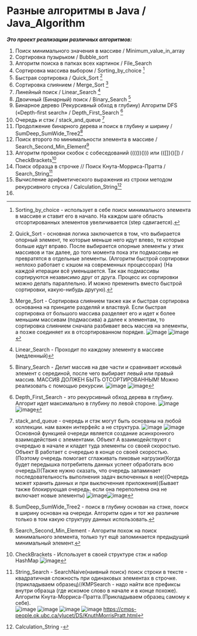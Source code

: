 # Разные алгоритмы в Java / Java_Algorithm
___Это проект реализации различных алгоритмов:___
1. Поиск минимального значения в массиве / Minimum_value_in_array 
2. Сортировка пузырьком / Bubble_sort 
3. Алгоритм поиска в папках всех картинок / File_Search 
4. Сортировка массива выбором / Sorting_by_choice [^4]
5. Быстрая сортировка / Quick_Sort [^5]
6. Сортировка слиянием / Merge_Sort [^6]
7. Линейный поиск / Linear_Search [^7]
8. Двоичный (Бинарный) поиск / Binary_Search [^8]
9. Бинарное дерево (Рекурсивный обход в глубину) Алгоритм DFS («Depth-first search» / Depth_First_Search [^9]
10. Очередь и стэк / stack_and_queue [^10]
11. Продолжение бинарного дерева и поиск в глубину и ширину / SumDeep_SumWide_Tree2[^11]
12. Поиск второго по минимальности элемента в массиве / Search_Second_Min_Element[^12]
13. Алгоритм проверки скобок с собеседований (((())())) или ({[]}()[]) / CheckBrackets[^13]
14. Поиск образца в строчке // Поиск Кнута-Морриса-Пратта / Search_String[^14]
15. Вычисление арифметического выражения из строки методом рекурсивного спуска / Calculation_String[^15]
16. 




[^4]: Sorting_by_choice - использует в себе поиск минимального элемента в массиве и ставит его в начало. На каждом шаге область отсортированных элементов увеличивается (step сдвигается).
[^5]: Quick_Sort - основная логика заключается в том, что выбирается опорный элемент, те которые меньше него идут влево, те которые больше идут вправо. После выбирается опорные элементы у этих массивов и так далее, до того момента пока эти подмассивы не превратятся в отдельные элементы. (Алгоритм быстрой сортировки неплохо работает с кэшом на современных процессорах) (На каждой итерации всё уменьшается. Так как подмассивы сортируются независимо друг от друга. Процесс их сортировки можно делать параллельно. И можно пременить вместо быстрой сортировки, какую-нибудь другую).
[^6]: Merge_Sort - Сортировка слиянием также как и быстрая сортировка основанна на принципе разделяй и властвуй. Если быстрая сортировка от большого массива разделяет его и идет к более меньшим массивам (подмассива) а далее к элементам, то сортировка слиянием сначала разбивает весь массив на элементы, а позже соединяет их в отсортированном порядке. ![image](https://user-images.githubusercontent.com/35079479/146191035-bdee7459-867d-4d6e-906a-0aa1826e34b3.png)
![image](https://user-images.githubusercontent.com/35079479/146193112-6bb12ad0-03c4-476d-b84f-9d1ac4522225.png)
[^7]: Linear_Search - Проходит по каждому элементу в массиве (медленный)
[^8]: Binary_Search - Делит массив на две части и сравнивает исковый элемент с серединой, после чего выбирает левый или правый массив. МАССИВ ДОЛЖЕН БЫТЬ ОТСОРТИРОВАННЫМ! Можно реализовать с помощью рекурсии. ![image](https://user-images.githubusercontent.com/35079479/146417618-5790fd18-ad1a-45db-a290-5818920b5a48.png)
 ![image](https://user-images.githubusercontent.com/35079479/146413871-1c5950dd-aa1d-4534-a131-00fb3b46e0e1.png)
[^9]: Depth_First_Search - это рекурсивный обход дерева в глубину. Алгорит идет максимально в глубину по левой стороне. ![image](https://user-images.githubusercontent.com/35079479/146454556-86eb56ce-22c1-47f7-8442-c58c177b9f06.png) ![image](https://user-images.githubusercontent.com/35079479/146456063-056f39d5-4e5f-4f2d-a919-3adc6c5b5ef3.png)
[^10]: stack_and_queue - очередь и стэк могут быть основаны на любой коллекции. нам важен интерфейс а не структура. ![image](https://user-images.githubusercontent.com/35079479/146604684-70e30efd-0f5e-411f-98a2-ea34d31bf8d6.png)
![image](https://user-images.githubusercontent.com/35079479/146605905-59e42dd1-0ca5-4cfa-8c4e-b906dfaeb4c1.png)
Основной функцией очереди является создание асинхронного взаимодействия с элементами. Объект А взаимодействуют с очередью в начале и кладет туда элементы со своей скоростью. Объект B работает с очередью в конце со своей скоростью. (Поэтому очередь помогает сглаживать пиковые нагрузки(Когда будет передышка потребитель данных успеет обработать всю очередь))(Также нужно сказать, что очередь запаминает последовательность выполнения задач включенных в нее)(Очередь может хранить данных и при выключенния приложения)(Бывает также блокирующая очередь. если она переполнена она не включает новые элементы) ![image](https://user-images.githubusercontent.com/35079479/146606656-b5f0d7eb-1627-4c03-9512-d28489871989.png)![image](https://user-images.githubusercontent.com/35079479/146606787-d0a62e3a-05d5-4ce5-ae80-ff7eaab6b03e.png)
[^11]: SumDeep_SumWide_Tree2 - поиск в глубину основан на стэке, поиск в ширину основан на очереди. Алгоритм один и тот же различие только в том какую структуру данных использовать.
[^12]: Search_Second_Min_Element - Алгоритм похож на поиск минимального элемента, только тут ещё запоминается предыдущий минимальный элемент.
[^13]: CheckBrackets - Использует в своей структуре стэк и набор HashMap ![image](https://user-images.githubusercontent.com/35079479/146809155-a22c6fbd-022f-4257-8db0-46f5816052f7.png)
[^14]: String_Search - SearchNaive(наивный поиск) поиск строки в тексте - квадратичная сложность при одинаковых элементах в строчке.(прикладываем образец)//KMPSearch - надо найти все префиксы внутри образца (где искомое слово в начале и в конце похоже). Алгоритм Кнута-Морриса-Пратта.(Прикладываем образец самому к себе).  
![image](https://user-images.githubusercontent.com/35079479/147423238-3424b6a7-20ed-49d5-9088-461d6082a8aa.png) 
![image](https://user-images.githubusercontent.com/35079479/147423399-099206cc-f7d0-4974-9826-c9ece8c70db5.png)
![image](https://user-images.githubusercontent.com/35079479/147423544-33b0ef7b-cdbd-487b-810b-82c06610ab63.png)
![image](https://user-images.githubusercontent.com/35079479/147423565-a1c7d0d0-3cf1-42d4-aec3-699c47467428.png) 
https://cmps-people.ok.ubc.ca/ylucet/DS/KnuthMorrisPratt.html
[^15]: Calculation_String - 






